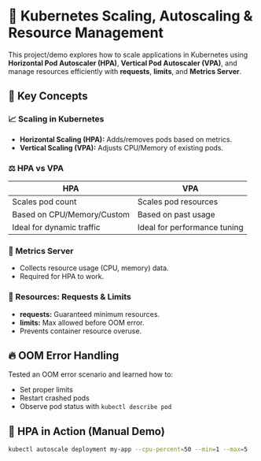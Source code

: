 # 🚀 Kubernetes Scaling, Autoscaling & Resource Management

This project/demo explores how to scale applications in Kubernetes using **Horizontal Pod Autoscaler (HPA)**, **Vertical Pod Autoscaler (VPA)**, and manage resources efficiently with **requests**, **limits**, and **Metrics Server**.

## 🔑 Key Concepts

### 📈 Scaling in Kubernetes
- **Horizontal Scaling (HPA):** Adds/removes pods based on metrics.
- **Vertical Scaling (VPA):** Adjusts CPU/Memory of existing pods.

### ⚖️ HPA vs VPA
| HPA                             | VPA                            |
|--------------------------------|--------------------------------|
| Scales pod count               | Scales pod resources           |
| Based on CPU/Memory/Custom     | Based on past usage            |
| Ideal for dynamic traffic      | Ideal for performance tuning   |

### 🧠 Metrics Server
- Collects resource usage (CPU, memory) data.
- Required for HPA to work.

### 💾 Resources: Requests & Limits
- **requests:** Guaranteed minimum resources.
- **limits:** Max allowed before OOM error.
- Prevents container resource overuse.

## 🔥 OOM Error Handling
Tested an OOM error scenario and learned how to:
- Set proper limits
- Restart crashed pods
- Observe pod status with `kubectl describe pod`

## 🤖 HPA in Action (Manual Demo)

```bash
kubectl autoscale deployment my-app --cpu-percent=50 --min=1 --max=5
